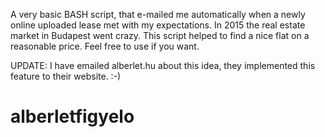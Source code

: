 A very basic BASH script, that e-mailed me automatically when a newly online uploaded lease met with my expectations. In 2015 the real estate market in Budapest went crazy. This script helped to find a nice flat on a reasonable price. Feel free to use if you want.

UPDATE: I have emailed alberlet.hu about this idea, they implemented this feature to their website. :-)

# alberletfigyelo
